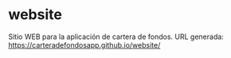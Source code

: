 # website
Sitio WEB para la aplicación de cartera de fondos.
URL generada: https://carteradefondosapp.github.io/website/
